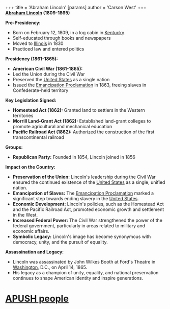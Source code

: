 +++
 title = 'Abraham Lincoln'
[params]
	author = 'Carson West'
+++
**[Abraham Lincoln](./../abraham-lincoln/) (1809-1865)**

**Pre-Presidency:**

* Born on February 12, 1809, in a log cabin in [Kentucky](./../kentucky/)
* Self-educated through books and newspapers
* Moved to [Illinois](./../illinois/) in 1830
* Practiced law and entered politics

**Presidency (1861-1865):**

* **American Civil War (1861-1865):**
 * Led the Union during the Civil War
 * Preserved the [United States](./../united-states/) as a single nation
 * Issued the [Emancipation Proclamation](./../emancipation-proclamation/) in 1863, freeing slaves in Confederate-held territory

**Key Legislation Signed:**

* **Homestead Act (1862):** Granted land to settlers in the Western territories
* **Morrill Land-Grant Act (1862):** Established land-grant colleges to promote agricultural and mechanical education
* **Pacific Railroad Act (1862):** Authorized the construction of the first transcontinental railroad

**Groups:**

* **Republican Party:** Founded in 1854, Lincoln joined in 1856

**Impact on the Country:**

* **Preservation of the Union:** Lincoln's leadership during the Civil War ensured the continued existence of the [United States](./../united-states/) as a single, unified nation.
* **Emancipation of Slaves:** The [Emancipation Proclamation](./../emancipation-proclamation/) marked a significant step towards ending slavery in the [United States](./../united-states/).
* **Economic Development:** Lincoln's policies, such as the Homestead Act and the Pacific Railroad Act, promoted economic growth and settlement in the West.
* **Increased Federal Power:** The Civil War strengthened the power of the federal government, particularly in areas related to military and economic affairs.
* **Symbolic Legacy:** Lincoln's image has become synonymous with democracy, unity, and the pursuit of equality.

**Assassination and Legacy:**

* Lincoln was assassinated by John Wilkes Booth at Ford's Theatre in [Washington](./../washington/), D.C., on April 14, 1865.
* His legacy as a champion of unity, equality, and national preservation continues to shape American identity and inspire generations.
# [APUSH people](./../apush-people/)